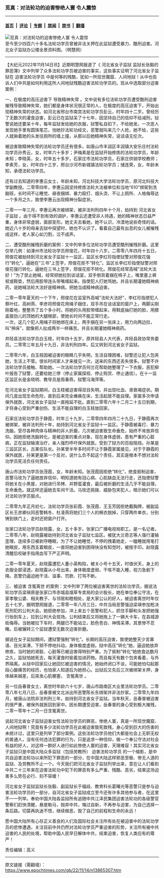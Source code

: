 ### 觅真：对法轮功的迫害惨绝人寰 令人震惊

---

#### [首页](../../../..?n13865307) &nbsp;|&nbsp; [评论](../../../../../epoch-comment?n13865307) &nbsp;|&nbsp; [专题](../../../../../epoch-special?n13865307) &nbsp;|&nbsp; [禁闻](../../../../../epoch-news?n13865307) &nbsp;|&nbsp; [禁书](../../../../../books?n13865307) &nbsp;|&nbsp; [翻墙](https://github.com/gfw-breaker/nogfw/blob/master/README.md?n13865307)


<div><img alt="觅真：对法轮功的迫害惨绝人寰 令人震惊" class="attachment-djy_600_400 size-djy_600_400 wp-post-image" src="https://i.epochtimes.com/assets/uploads/2022/11/id13865323-2022-11-13_213054-600x349.jpg"/>
<div class="caption">
 至今至少四百六十多名法轮功学员曾被非法关押在此监狱遭受暴力、酷刑迫害。河北女子监狱办公楼全景资料图。（明慧网）
</div></div><hr/><div class="post_content" id="artbody" itemprop="articleBody">
 <!-- article content begin -->
 <p>
  【大纪元2022年11月14日讯】近期明慧网报道了《
  <ok href="https://www.epochtimes.com/gb/tag/%E6%B2%B3%E5%8C%97%E7%9C%81%E5%A5%B3%E5%AD%90%E7%9B%91%E7%8B%B1.html">
   河北省女子监狱
  </ok>
  监狱长张毅的罪恶簿》文中列举了众多法轮功学员被迫害的事实，这些事实证明了河北省女子监狱在
  <ok href="https://www.epochtimes.com/gb/tag/%E8%BF%AB%E5%AE%B3%E6%B3%95%E8%BD%AE%E5%8A%9F%E5%AD%A6%E5%91%98.html">
   迫害法轮功学员
  </ok>
  中是何等的残酷，犹如一所现世魔窟、人间地狱！从中也告诉人们中共是如何利用这所人间地狱残酷迫害法轮功学员的。现从中选取部分迫害案例：
 </p>
 <p>
  一、在极度的高压迫害下
  <ok href="https://www.epochtimes.com/gb/tag/%E5%AF%BC%E8%87%B4%E7%B2%BE%E7%A5%9E%E5%A4%B1%E5%B8%B8.html">
   导致精神失常
  </ok>
  。文中说有多位法轮功学员遭受酷刑迫害摧残导致精神失常，她们都是身体状况很正常的人，在极度的高压迫害下，开始出现精神失常的状态。如河北省邢台市南宫法轮功学员彭云，时年四十二岁。曾经历了无数次的灌食迫害，彭云已在监狱呆了十七年，因坚持自己的信仰不给减刑，狱警说她还要呆十年，每年监狱发给她的衣服，狱警私自扣下，不给她发。一次恶人发现她手里有圆珠笔芯，怕她抄法轮功经文，恶警就叫来几个人抢，她不给，这些人就揪着她的头发往厕所的墙上撞，从那以后她精神失常，说话语无伦次。
 </p>
 <p>
  被迫害致精神失常的法轮功学员还有很多。如唐山市丰润区丰润镇大安乐庄村法轮功学员孙秀云，女，时年六十多岁；尹梅素是在监狱开始修炼的法轮功学员，年龄未知；李晓英，女，时年五十多岁，石家庄市法轮功学员，石家庄供销学校教师；李素芳，女，时年四十三岁，邢台沙河市新城镇法轮功学员；储连荣，女，年龄未知，承德法轮功学员。
 </p>
 <p>
  还有过去知道的李惠云女士，年龄未知，河北科技大学法轮功学员，原河北科技大学副教授。二零零四年，李惠云因坚持修炼法轮大法被单位和当地“610”绑架到洗脑班，长时间不让睡觉、昼夜捆绑、暴力殴打、烟头烫、不让上厕所、人格侮辱达一个多月之久，致使李惠云出现精神分裂症状。
 </p>
 <p>
  二零一一年三月，李惠云再次被绑架，被非法判刑四年十个月，劫持到
  <ok href="https://www.epochtimes.com/gb/tag/%E6%B2%B3%E5%8C%97%E7%9C%81%E5%A5%B3%E5%AD%90%E7%9B%91%E7%8B%B1.html">
   河北省女子监狱
  </ok>
  。由于得不到有效的调护，李惠云还遭受非人待遇，她的精神状态日益严重，身体非常虚弱，面部变形。她丈夫去看她，她不认识，冷漠地说些奇怪的话。她近八十岁的母亲去狱中探望时，她也不认识了。看着自己最有出息的女儿被摧残成这样，老人家心如刀割，泣不成声。
 </p>
 <p>
  二、遭受酷刑摧残折磨的案例：文中列举多位法轮功学员遭受酷刑摧残折磨。这里仅举几例：如涿州市法轮功学员邢俊花，时年四十八岁。二零零八年四月十五日，邢俊花被劫持到河北省女子监狱十一监区，监区长李红珍指使狱警对邢俊花强行“转化”，逼她在“三书”上签字，邢俊花拒不“转化”。监区长李红珍指使狱警对邢俊花强行转化，逼她在三书上签字，邢俊花拒不转化。邢俊花经常高喊“法轮大法好！”为了禁止她喊，经常把她拉到谈话室，双手倒背着捆在椅子上，嘴里塞上裤衩或鞋垫，然后用胶带连头带嘴缠起来。指使犯人打她骂她。并且长期灌她精神病药，说她喊法轮大法好是精神病，把她当成精神病迫害。
 </p>
 <p>
  二零一零年夏天的一个下午，邢俊花在监室外高喊“法轮大法好”，李红珍指使犯人蔡叶红、高树燕、李彦将邢俊花用绳子捆住，双手吊在谈话室的窗户上，两脚尖刚刚着地，整整吊了五个多小时。将她的头用胶带缠起来，用鞋底抽打她的脸，用膝盖狠劲儿的顶她的大腿根部，使她长时间不能正常行走。
  <br/>
  一次，这几个犯人用绳子将她绑在床上，两手捆在另一张床上，用力向两边拉，叫“抻床”，就像把人扯成两半一样痛苦。并且长期灌她精神病药。
 </p>
 <p>
  井陉县法轮功学员白玉枝，时年四十五岁，原井陉县人大代表，井陉县政协常务委员。二零零三年五月十九日，非法判刑四年。后又转到河北省女子监狱。
 </p>
 <p>
  二零零六年，白玉枝因被迫害的眼睛几乎失明，生活自理困难，狱警还让犯人包夹她，生活上不管。很长时间家人才来接见一次，送来的东西还丢失很多。狱警不许法轮功学员接触、帮助她。一次法轮功学员何兰花帮助她整理了一下衣服，恶犯柳叶报告了狱警，还要给她三停（停止家属探视、停止购货、停止通信）。在十一监区监区长是金晓明、教导员是周春燕，狱警冯海萍等。
 </p>
 <p>
  在河北省女子监狱期间，白玉枝被迫害得双目失明，并出现吐血、肾衰竭症状。期间几度出现生命危险，直到后来完全瘫痪在床，生活起居不能自理。家属多次申请保外就医，河北省女子监狱一直拖延不批。直到二零零六年十二月二十五日到期，才将身心受到严重创伤、生活不能自理的白玉枝放回家。
 </p>
 <p>
  石家庄法轮功学员于静霞，时年三十九岁。二零零四年四月二十九日，于静霞再次被绑架，被非法判刑十年，劫持到河北省女子监狱十一监区。于静霞被毒打、暴力洗脑，受尽各种肉体与精神的非人折磨，几次被迫害致生命垂危，始终不肯放弃信仰。因她拒绝洗脑转化，是被迫害的重点对象，现在身体虚弱，患有严重的心脏病，正在监狱输液治疗，亲人强烈呼吁保外就医。受到了狱方的百般阻挠。孙某是三监区区长，古某任队长。孙某曾半年多时间不让于静霞家属接见，对于于静霞的保外就医，孙某更是第一个反对，说什么负不起这个责任，其实是根本不想对法轮功学员死活负任何责任。
 </p>
 <p>
  唐山市法轮功学员张茂霞，女，年龄未知。张茂霞因拒绝“转化”，绝食抵制迫害，恶警马玫为了逼她放弃信仰，明知道她有冠心病、心肌缺血无法行走，还指使狱警将她关在小黑屋，对她进行吊铐、并野蛮灌食，最后被折磨的生活几乎不能自理，生命垂危。就这样还逼她去车间干活。马玫还挑拨、威胁包夹犯人，暗示她们可以对法轮功学员狠点。
 </p>
 <p>
  二零零九年正月初七，法轮功学员张彩霞、张茂霞、王玉芳因拒绝戴胸牌，被副监区长王彦卿伙同恶警韩冬、杜凌燕将她们三个人的棉衣脱掉，只穿两件单衣，分别铐到铁门上，走时还把窗户打开。
 </p>
 <p>
  张家口法轮功学员赵晓露，女，五十多岁。张家口广播电视局职工。是一名记者。二零零八年，赵晓露被劫持到河北省女子监狱七监区。被犹大兰奇志等人强行灌输歪理，连续多日被剥夺睡眠，为了不让她睡觉，不停的拽着她走，一瞌睡就用笔打她眼皮，用东西支着眼皮，一直将她迫害到困得快没有知觉时，被按手印。赵晓露清醒后咬破手指用血写下严正声明。
 </p>
 <p>
  二零一零年夏天，赵晓露遭犯人董小英构陷，被关小号十五天，时值伏天，身上的衣服全部浸透，赵晓露从小号出来，身体极度虚弱，干咳不能入睡，视力急剧下降。恶警仍逼迫她干活、滋事、罚款、打骂不断。
 </p>
 <p>
  三、被迫害
  <ok href="https://www.epochtimes.com/gb/tag/%E5%90%AB%E5%86%A4%E7%A6%BB%E4%B8%96.html">
   含冤离世
  </ok>
  的案例：文中列举了两位被迫害离世的法轮功学员，据说法轮功学员梁瑛原是张家口市赤城县烟草专卖局的会计股长，她在单位奉公守法，在家孝敬公婆、相夫教子、与邻居和睦相处，是大家公认的好人，被迫害离世时年仅五十七岁。据明慧网报道，二零零一年八月三日，中共当局恶警强迫梁瑛参加枪决死刑犯的公判大会。她拒绝参加，冲上来五个恶警和犯人，抓住手脚和头发把她强行抬到车上，拉到公判大会现场。公判结束后又将她拖上了一辆大卡车，在县城游街侮辱。当她被拉下车时，两腿已不能站立，脸色苍白、神情呆滞，其景惨不忍睹。后被辗转三个监狱遭受无数次迫害折磨。
 </p>
 <p>
  据说在女子监狱期间，遭狱警强制“转化”。长期的高压迫害，致使她整天少言寡语、目光呆滞，下颏不停地抖动，身体极度虚弱。狱中高压“转化”她，逼迫她放弃修炼，当时她的肾脏、心脏等已被迫害得特别严重。为了抵制“转化”她绝食达数月之久，监狱怕她死去，每天灌食时偷着加进药物。而且每天有数个包夹看着，与外界隔离。从狱中回家后让她回忆被迫害的情况，她始终闭口不谈，可能她怕勾起那段心酸痛苦的经历，也怕家人知道后为她担心。出狱后又先后三次被绑架关押，身体越来越差，后突发心肌梗塞，
  <ok href="https://www.epochtimes.com/gb/tag/%E5%90%AB%E5%86%A4%E7%A6%BB%E4%B8%96.html">
   含冤离世
  </ok>
  。
 </p>
 <p>
  另一位岳春普女士，离世时年龄六十七岁，唐山市路南区大业里法轮功学员。二零零八年七月八日，岳春普被文北派出所恶警陈长东绑架并非法抄家。二零零九年四月，被唐山法院非法判刑三年，劫持到河北省女子监狱。当年秋天，岳春普被迫害的很严重，被保外就医回到家中。因长期遭受迫害，岳春普的身心受到极大摧残，二零一零年十二月一日含冤离世。
 </p>
 <p>
  说起河北省女子监狱迫害女性法轮功学员的罪恶，惨绝人寰，真是一所现世魔窟、人间地狱啊！究竟有多少法轮功学员在此被迫害致死致残，身心受到巨大的伤害的未统计过，这里只是列举了部分案例。这些法轮功学员他们大都是社会上无职无权的普通人，没有任何违法犯罪的行为，只是追求一种信仰，做一个奉公守法对社会有益的好人，对这样一群好人进行如此惨绝人寰的迫害，天理难容！其实河北省女子监狱只是中国大陆众多监狱（包括劳教所）
  <ok href="https://www.epochtimes.com/gb/tag/%E8%BF%AB%E5%AE%B3%E6%B3%95%E8%BD%AE%E5%8A%9F%E5%AD%A6%E5%91%98.html">
   迫害法轮功学员
  </ok>
  的一个缩影，是中共自迫害法轮功以来所犯下罪恶的一部分，在中国大陆这样邪恶至极、惨无人道的监狱、及劳教所不止一个。今天我们把河北省女子监狱列举出来，意在让人们看到中共二十三年来在迫害法轮功中犯下的罪恶有多么严重、残酷、恶劣，结束这场迫害多么势在必行、刻不容缓！
 </p>
 <p>
  河北省女子监狱监狱长张毅、副监狱长于福歧、教育科长葛曙光等恶警只是参与迫害法轮功学员的一部分，自河北省女子监狱成立至今还有许多其他参与者，在这里不一一列举。奉劝中国大陆各监狱所有追随中共江泽民集团迫害法轮功的各级警官警察们赶快清醒，悬崖勒马，抛弃中共，悔过自新，不再参与迫害，为自己选择一条后路。切莫再执迷不悟，继续做恶，毁了自己的前程和生命的永远！
 </p>
 <p>
  愿中国大陆所有心存正义善良的人们及国际社会关注所有处在被迫害中的法轮功学员的悲惨遭遇，关注目前中共仍然对法轮功学员严重迫害的形势，关注所有被中共迫害的人民的处境，帮助中国人民早日解体中共，结束迫害，恢复人类应有的尊严！
 </p>
 <p>
  责任编辑：高义
 </p>
 <!-- article content end -->
 <div id="below_article_ad">
 </div>
</div>


---

原文链接（需翻墙）：https://www.epochtimes.com/gb/22/11/14/n13865307.htm